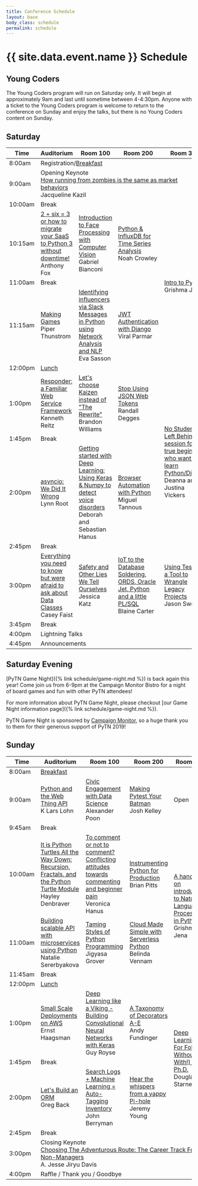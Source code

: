 ```yaml
---
title: Conference Schedule
layout: base
body_class: schedule
permalink: schedule
---
```


# {{ site.data.event.name }} Schedule

## Young Coders

The Young Coders program will run on Saturday only. It will begin at approximately 9am and last until sometime between 4-4:30pm.
Anyone with a ticket to the Young Coders program is welcome to return to the conference on Sunday and enjoy the talks, but there is no Young Coders content on Sunday.

## Saturday

<table>
<colgroup>
  <col width="8%">
  <col width="23%">
  <col width="23%">
  <col width="23%">
  <col width="23%">
</colgroup>
<thead>
  <tr>
    <th>Time</th>
    <th>Auditorium</th>
    <th>Room 100</th>
    <th>Room 200</th>
    <th>Room 300</th>
  </tr>
</thead>
<tbody>
  <tr class="schedule-8am">
    <td class="time">8:00am</td>
    <td class="all-rooms breakfast" colspan="4">Registration/<a href="/menu#breakfast">Breakfast</a></td>
  </tr>
  <tr class="schedule-9am">
    <td class="time">9:00am</td>
    <td class="aud keynote" colspan="4">
      <span class="title">Opening Keynote</span> <br/>
      <a href="/talks/running-from-zombies-and-market-behaviors">How running from zombies is the same as market behaviors</a> <br/>
      Jacqueline Kazil
    </td>
  </tr>
  <tr class="schedule-10am">
    <td class="time">10:00am</td>
    <td class="break" colspan="4">Break</td>
  </tr>
  <tr class="schedule-1015am">
    <td class="time">10:15am</td>
    <td class="aud">
      <a href="/talks/2-plus-six-equals-3">2 + six = 3 or how to migrate your SaaS to Python 3 without downtime!</a> <br/>
      Anthony Fox
    </td>
    <td class="room-100">
      <a href="/talks/introduction-to-face-processing-with-computer-vision">Introduction to Face Processing with Computer Vision</a> <br/>
      Gabriel Bianconi
    </td>
    <td class="room-200">
      <a href="/talks/python--influxdb-for-time-series-analysis">Python & InfluxDB for Time Series Analysis</a> <br/>
      Noah Crowley
    </td>
    <td class="room-300" rowspan="3">
      <a href="/talks/intro-to-python">Intro to Python</a> <br/>
      Grishma Jena
      </td>
  </tr>
  <tr class="schedule-11am">
    <td class="time">11:00am</td>
    <td class="break" colspan="3">Break</td>
  </tr>
  <tr class="schedule-1115am">
    <td class="time">11:15am</td>
    <td class="aud">
      <a href="/talks/making-games">Making Games</a> <br/>
      Piper Thunstrom
    </td>
    <td class="room-100">
      <a href="/talks/identifying-influencers-via-slack-messages-in-python-using-network-analysis-and-nlp">Identifying influencers via Slack Messages in Python using Network Analysis and NLP</a> <br/>
      Eva Sasson
    </td>
    <td class="room-200">
      <a href="/talks/jwt-authentication-with-django">JWT Authentication with Django</a> <br/>
      Viral Parmar
    </td>
  </tr>
  <tr class="schedule-12pm">
    <td class="time">12:00pm</td>
    <td class="all-rooms lunch" colspan="4"><a href="/menu#lunch">Lunch</a></td>
  </tr>
  <tr class="schedule-1pm">
    <td class="time">1:00pm</td>
    <td class="aud">
      <a href="/talks/responder-a-familiar-web-service-framework">Responder: a Familiar Web Service Framework</a> <br/>
      Kenneth Reitz
    </td>
    <td class="room-100">
      <a href="/talks/lets-choose-kaizen-instead-of-the-rewrite">Let's choose Kaizen instead of "The Rewrite"</a> <br/>
      Brandon Williams
    </td>
    <td class="room-200">
      <a href="/talks/stop-using-json-web-tokens">Stop Using JSON Web Tokens</a> <br/>
      Randall Degges
    </td>
    <td class="room-300" rowspan="4">
      <a href="/talks/no-student-left-behind-a-session-for-true-beginners-who-want-to-learn-pythondjango">No Student Left Behind! A session for true beginners who want to learn Python/Django</a> <br/>
      Deanna and Justina Vickers
    </td>
  </tr>
  <tr class="schedule-145pm">
    <td class="time">1:45pm</td>
    <td class="break" colspan="3">Break</td>
  </tr>
  <tr class="schedule-2pm">
    <td class="time">2:00pm</td>
    <td class="aud">
      <a href="/talks/asyncio-we-did-it-wrong">asyncio: We Did It Wrong</a> <br/>
      Lynn Root
    </td>
    <td class="room-100">
      <a href="/talks/getting-started-with-deep-learning-using-keras--numpy-to-detect-voice-disorders">Getting started with Deep Learning&#58; Using Keras & Numpy to detect voice disorders</a> <br/>
      Deborah and Sebastian Hanus 
    </td>
    <td class="room-200">
      <a href="/talks/browser-automation-with-python">Browser Automation with Python</a> <br/>
      Miguel Tannous
    </td>
  </tr>
  <tr class="schedule-245pm">
    <td class="time">2:45pm</td>
    <td class="break" colspan="3">Break</td>
  </tr>
  <tr class="schedule-3pm">
    <td class="time">3:00pm</td>
    <td class="aud">
      <a href="/talks/everything-you-need-to-know-but-were-afraid-to-ask-about-data-classes">Everything you need to know but were afraid to ask about Data Classes</a> <br/>
      Casey Faist
    </td>
    <td class="room-100">
      <a href="/talks/safety-and-other-lies-we-tell-ourselves">Safety and Other Lies We Tell Ourselves</a> <br/>
      Jessica Katz
    </td>
    <td class="room-200">
      <a href="/talks/iot-to-the-database-soldering-ords-oracle-jet-python-and-a-little-plsql">IoT to the Database Soldering, ORDS, Oracle Jet, Python and a little PL/SQL</a> <br/>
      Blaine Carter
    </td>
    <td class="room-300">
      <a href="/talks/using-tests-as-a-tool-to-wrangle-legacy-projects">Using Tests as a Tool to Wrangle Legacy Projects</a> <br/>
      Jason Swett
    </td>
  </tr>
  <tr class="schedule-345pm">
    <td class="time">3:45pm</td>
    <td class="break" colspan="4">Break</td>
  </tr>
  <tr class="schedule-4pm">
    <td class="time">4:00pm</td>
    <td class="aud lightning-talks" colspan="4">Lightning Talks</td>
  </tr>
  <tr class="schedule-445pm">
    <td class="time">4:45pm</td>
    <td class="aud announcements" colspan="4">Announcements</td>
  </tr>
</tbody>
</table>

## Saturday Evening

[PyTN Game Night]({% link schedule/game-night.md %}) is back again this year!
Come join us from 6-9pm at the Campaign Monitor Bistro for a night of board games and fun with other PyTN attendees!

For more information about PyTN Game Night, please checkout [our Game Night information page]({% link schedule/game-night.md %}).

PyTN Game Night is sponsored by [Campaign Monitor](https://www.campaignmonitor.com/), so a huge thank you to them for their generous support of PyTN 2019! 


## Sunday


<table>
<colgroup>
  <col width="8%">
  <col width="23%">
  <col width="23%">
  <col width="23%">
  <col width="23%">
</colgroup>
<thead>
  <tr>
    <th>Time</th>
    <th>Auditorium</th>
    <th>Room 100</th>
    <th>Room 200</th>
    <th>Room 300</th>
  </tr>
</thead>
<tbody>
  <tr class="schedule-8am">
    <td class="time">8:00am</td>
    <td class="all-rooms breakfast" colspan="4"><a href="/menu#breakfast-1">Breakfast</a></td>
  </tr>
  <tr class="schedule-9am">
    <td class="time">9:00am</td>
    <td class="aud">
      <a href="/talks/python-and-the-web-thing-api">Python and the Web Thing API</a> <br/>
      K Lars Lohn
    </td>
    <td class="room-100">
      <a href="/talks/civic-engagement-with-data-science">Civic Engagement with Data Science</a> <br/>
      Alexander Poon
    </td>
    <td class="room-200">
      <a href="/talks/making-pytest-your-batman">Making Pytest Your Batman</a> <br/>
      Josh Kelley
    </td>
    <td class="room-300 open">Open</td>
  </tr>
  <tr class="schedule-945am">
    <td class="time">9:45am</td>
    <td class="break" colspan="4">Break</td>
  </tr>
  <tr class="schedule-10am">
    <td class="time">10:00am</td>
    <td class="aud">
      <a href="/talks/it-is-python-turtles-all-the-way-down-recursion-fractals-and-the-python-turtle-module">It is Python Turtles All the Way Down: Recursion, Fractals, and the Python Turtle Module</a> <br/>
      Hayley Denbraver
    </td>
    <td class="room-100">
      <a href="/talks/to-comment-or-not-to-comment">To comment or not to comment? Conflicting attitudes towards commenting and beginner pain</a> <br/>
      Veronica Hanus
    </td>
    <td class="room-200">
      <a href="/talks/instrumenting-python-for-production">Instrumenting Python for Production</a> <br/>
      Brian Pitts
    </td>
    <td class="room-300" rowspan="3">
      <a href="/talks/a-handson-introduction-to-natural-language-processing-in-python">A hands-on introduction to Natural Language Processing in Python</a> <br/>
      Grishma Jena
    </td>
  </tr>
  <tr class="schedule-11am">
    <td class="time">11:00am</td>
    <td class="aud">
      <a href="/talks/building-scalable-api-with-microservices-using-python">Building scalable API with microservices using Python</a> <br/>
      Natalie Sererbyakova
    </td>
    <td class="room-100">
      <a href="/talks/taming-styles-of-python-programming">Taming Styles of Python Programming</a> <br/>
      Jigyasa Grover
    </td>
    <td class="room-200">
      <a href="/talks/cloud-made-simple-with-serverless-python">Cloud Made Simple with Serverless Python</a> <br/>
      Belinda Vennam
    </td>
  </tr>
  <tr class="schedule-1145pm">
    <td class="time">11:45am</td>
    <td class="break" colspan="3">Break</td>
  </tr>
  <tr class="schedule-12pm">
    <td class="time">12:00pm</td>
    <td class="all-rooms lunch" colspan="4"><a href="/menu#lunch-1">Lunch</a></td>
  </tr>
  <tr class="schedule-1pm">
    <td class="time">1:00pm</td>
    <td class="aud">
      <a href="/talks/small-scale-deployments-on-aws">Small Scale Deployments on AWS</a> <br/>
      Ernst Haagsman
    </td>
    <td class="room-100">
      <a href="/talks/deep-learning-like-a-viking--building-convolutional-neural-networks-with-keras">Deep Learning like a Viking - Building Convolutional Neural Networks with Keras</a> <br/>
      Guy Royse
    </td>
    <td class="room-200">
      <a href="/talks/-a-taxonomy-of-decorators-ae">A Taxonomy of Decorators A-E</a> <br/>
      Andy Fundinger
    </td>
    <td class="room-300" rowspan="3">
      <a href="/talks/deep-learning-for-folks-without-or-with-a-phd">Deep Learning For Folks Without (or With!) a Ph.D.</a> <br/>
      Douglas Starnes
    </td>
  </tr>
  <tr class="schedule-145pm">
    <td class="time">1:45pm</td>
    <td class="break" colspan="3">Break</td>
  </tr>
  <tr class="schedule-2pm">
    <td class="time">2:00pm</td>
    <td class="aud">
      <a href="/talks/lets-build-an-orm">Let's Build an ORM</a> <br/>
      Greg Back
    </td>
    <td class="room-100">
      <a href="/talks/search-logs--machine-learning--autotagging-inventory">Search Logs + Machine Learning = Auto-Tagging Inventory</a> <br/>
      John Berryman
    </td>
    <td class="room-200">
      <a href="/talks/hear-the-whispers-from-a-yappy-pihole">Hear the whispers from a yappy Pi-hole</a> <br/>
      Jeremy Young
    </td>
  </tr>
  <tr class="schedule-245pm">
    <td class="time">2:45pm</td>
    <td class="break" colspan="4">Break</td>
  </tr>
  <tr class="schedule-3pm">
    <td class="time">3:00pm</td>
    <td class="keynote" colspan="4">
      <span class="title">Closing Keynote</span> <br/>
      <a href="/talks/choosing-the-adventure-route">Choosing The Adventurous Route: The Career Track For Non-Managers</a> <br/>
      A. Jesse Jiryu Davis
    </td>
  </tr>
  <tr class="schedule-4pm">
    <td class="time">4:00pm</td>
    <td class="aud announcements" colspan="4">Raffle / Thank you / Goodbye</td>
  </tr>
</tbody>
</table>
